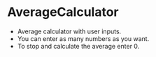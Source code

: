 # AverageCalculator
- Average calculator with user inputs.
- You can enter as many numbers as you want.
- To stop and calculate the average enter 0.
